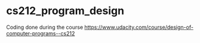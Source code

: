 # cs212_program_design
Coding done during the course https://www.udacity.com/course/design-of-computer-programs--cs212
